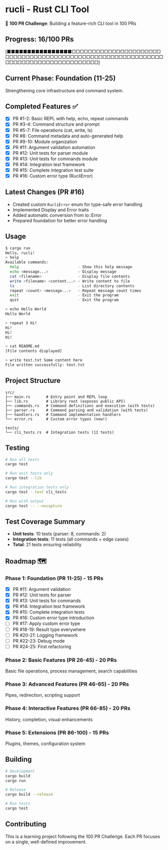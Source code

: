 # rucli - Rust CLI Tool

🎯 **100 PR Challenge**: Building a feature-rich CLI tool in 100 PRs

## Progress: 16/100 PRs
[■■■■■■■■■■■■■■■■□□□□□□□□□□□□□□□□□□□□□□□□□□□□□□□□□□□□□□□□□□□□□□□□□□□□□□□□□□□□□□□□□□□□□□□□□□□□□□□□□□□□]

## Current Phase: Foundation (11-25)
Strengthening core infrastructure and command system.

## Completed Features ✅
- [x] PR #1-2: Basic REPL with help, echo, repeat commands
- [x] PR #3-4: Command structure and prompt
- [x] PR #5-7: File operations (cat, write, ls)
- [x] PR #8: Command metadata and auto-generated help
- [x] PR #9-10: Module organization
- [x] PR #11: Argument validation automation
- [x] PR #12: Unit tests for parser module
- [x] PR #13: Unit tests for commands module
- [x] PR #14: Integration test framework
- [x] PR #15: Complete integration test suite
- [x] PR #16: Custom error type (RucliError)

## Latest Changes (PR #16)
- Created custom `RucliError` enum for type-safe error handling
- Implemented Display and Error traits
- Added automatic conversion from io::Error
- Prepared foundation for better error handling

## Usage

```bash
$ cargo run
Hello, rucli!
> help
Available commands:
  help                          - Show this help message
  echo <message...>             - Display message
  cat <filename>                - Display file contents
  write <filename> <content...> - Write content to file
  ls                            - List directory contents
  repeat <count> <message...>   - Repeat message count times
  exit                          - Exit the program
  quit                          - Exit the program

> echo Hello World
Hello World

> repeat 3 Hi!
Hi!
Hi!
Hi!

> cat README.md
[File contents displayed]

> write test.txt Some content here
File written successfully: test.txt
```

## Project Structure
```
src/
├── main.rs       # Entry point and REPL loop
├── lib.rs        # Library root (exposes public API)
├── commands.rs   # Command definitions and execution (with tests)
├── parser.rs     # Command parsing and validation (with tests)
├── handlers.rs   # Command implementation handlers
└── error.rs      # Custom error types (new!)

tests/
└── cli_tests.rs  # Integration tests (11 tests)
```

## Testing

```bash
# Run all tests
cargo test

# Run unit tests only
cargo test --lib

# Run integration tests only
cargo test --test cli_tests

# Run with output
cargo test -- --nocapture
```

## Test Coverage Summary
- **Unit tests**: 10 tests (parser: 8, commands: 2)
- **Integration tests**: 11 tests (all commands + edge cases)
- **Total**: 21 tests ensuring reliability

## Roadmap 🗺️

### Phase 1: Foundation (PR 11-25) - 15 PRs
- [x] PR #11: Argument validation
- [x] PR #12: Unit tests for parser
- [x] PR #13: Unit tests for commands
- [x] PR #14: Integration test framework
- [x] PR #15: Complete integration tests
- [x] PR #16: Custom error type introduction
- [ ] PR #17: Apply custom error type
- [ ] PR #18-19: Result type everywhere
- [ ] PR #20-21: Logging framework
- [ ] PR #22-23: Debug mode
- [ ] PR #24-25: First refactoring

### Phase 2: Basic Features (PR 26-45) - 20 PRs
Basic file operations, process management, search capabilities

### Phase 3: Advanced Features (PR 46-65) - 20 PRs
Pipes, redirection, scripting support

### Phase 4: Interactive Features (PR 66-85) - 20 PRs
History, completion, visual enhancements

### Phase 5: Extensions (PR 86-100) - 15 PRs
Plugins, themes, configuration system

## Building

```bash
# Development
cargo build
cargo run

# Release
cargo build --release

# Run tests
cargo test
```

## Contributing

This is a learning project following the 100 PR Challenge. Each PR focuses on a single, well-defined improvement.